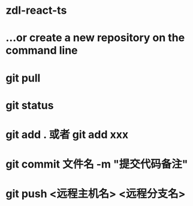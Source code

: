 # zdl-react-ts

# …or create a new repository on the command line

# git pull

# git status

# git add . 或者 git add xxx

# git commit 文件名 -m "提交代码备注"

# git push <远程主机名> <远程分支名>

